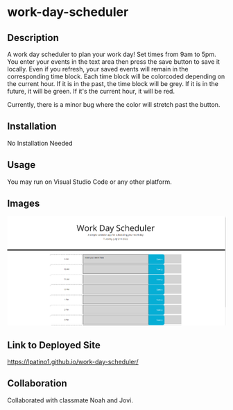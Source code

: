 # work-day-scheduler

## Description
A work day scheduler to plan your work day! Set times from 9am to 5pm. You enter your events in the text area then press the save button to save it locally. Even if you refresh, your saved events will remain in the corresponding time block. Each time block will be colorcoded depending on the current hour. If it is in the past, the time block will be grey. If it is in the future, it will be green. If it's the current hour, it will be red.

Currently, there is a minor bug where the color will stretch past the button.

## Installation
No Installation Needed

## Usage
You may run on Visual Studio Code or any other platform.

## Images
![Image of Website](./assets/work-day-scheduler.png)

## Link to Deployed Site
https://lpatino1.github.io/work-day-scheduler/

## Collaboration

Collaborated with classmate Noah and Jovi.

